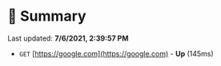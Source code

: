 # 📖 Summary
Last updated: **7/6/2021, 2:39:57 PM**

- `GET` [https://google.com](https://google.com) - **Up** (145ms)
